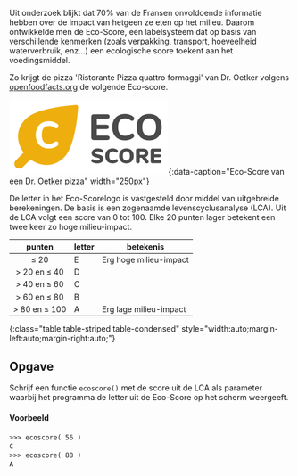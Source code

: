 Uit onderzoek blijkt dat 70% van de Fransen onvoldoende informatie hebben over de impact van hetgeen ze eten op het milieu. Daarom ontwikkelde men de Eco-Score, een labelsysteem dat op basis van verschillende kenmerken (zoals verpakking, transport, hoeveelheid waterverbruik, enz...) een ecologische score toekent aan het voedingsmiddel.

Zo krijgt de pizza 'Ristorante Pizza quattro formaggi' van Dr. Oetker volgens <a href='https://nl.openfoodfacts.org/product/4001724818908/ristorante-pizza-quattro-formaggi-dr-oetker' target='_blank'>openfoodfacts.org</a> de volgende Eco-score.

![Eco-Score](media/ecoscore.png "Eco-Score"){:data-caption="Eco-Score van een Dr. Oetker pizza" width="250px"}

De letter in het Eco-Scorelogo is vastgesteld door middel van uitgebreide berekeningen. De basis is een zogenaamde levenscyclusanalyse (LCA). Uit de LCA volgt een score van 0 tot 100. Elke 20 punten lager betekent een twee keer zo hoge milieu-impact. 

| punten | letter | betekenis |
|:--------:|-------------|-----|
| ≤ 20 | E | Erg hoge milieu-impact |
| > 20 en ≤ 40 | D |
| > 40 en ≤ 60 | C |
| > 60 en ≤ 80 | B |
| > 80 en ≤ 100 | A | Erg lage milieu-impact |
{:class="table table-striped table-condensed" style="width:auto;margin-left:auto;margin-right:auto;"}

## Opgave
Schrijf een functie `ecoscore()` met de score uit de LCA als parameter waarbij het programma de letter uit de Eco-Score op het scherm weergeeft.

#### Voorbeeld
```
>>> ecoscore( 56 )
C
>>> ecoscore( 88 )
A
```